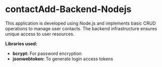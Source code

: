 # contactAdd-Backend-Nodejs
This application is developed using Node.js and implements basic CRUD operations to manage user contacts. The backend infrastructure ensures unique access to user resources.

**Libraries used:**
- **bcrypt:** For password encryption
- **jsonwebtoken:** To generate login access tokens
